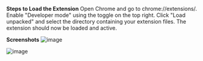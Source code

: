**Steps to Load the Extension**
Open Chrome and go to chrome://extensions/.
Enable "Developer mode" using the toggle on the top right.
Click "Load unpacked" and select the directory containing your extension files.
The extension should now be loaded and active.

**Screenshots**
![image](https://github.com/nikhiltomar2690/linkedin-profile-update-chrome-extension/assets/81950754/365b7880-237d-4f21-a607-575bc1f60465)

![image](https://github.com/nikhiltomar2690/linkedin-profile-update-chrome-extension/assets/81950754/87168386-1a55-4276-bee8-5ec31e41a4a8)




